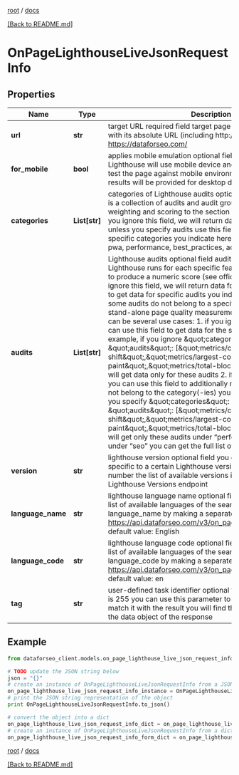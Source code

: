 [root](./../ "root") / [docs](./ "docs")

[[Back to README.md]](./../README.md "[Back to README.md]")

# OnPageLighthouseLiveJsonRequestInfo

## Properties

Name | Type | Description | Notes
------------ | ------------- | ------------- | -------------
**url** | **str** | target URL required field target page should be specified with its absolute URL (including http:// or https://) example: https://dataforseo.com/ | [optional]
**for_mobile** | **bool** | applies mobile emulation optional field if set to true, Lighthouse will use mobile device and screen emulation to test the page against mobile environment if set to false, the results will be provided for desktop default value: false | [optional]
**categories** | **List[str]** | categories of Lighthouse audits optional field each category is a collection of audits and audit groups that applies weighting and scoring to the section (see official definition) if you ignore this field, we will return data for all categories unless you specify audits use this field to get data for specific categories you indicate here possible values: seo, pwa, performance, best_practices, accessibility | [optional]
**audits** | **List[str]** | Lighthouse audits optional field audits are individual tests Lighthouse runs for each specific feature/optimization/metric to produce a numeric score (see official definition)   if you ignore this field, we will return data for all audits use this field to get data for specific audits you indicate here note that some audits do not belong to a specific category and are stand-alone page quality measurements in general, there can be several use cases: 1. if you ignore categories, you can use this field to get data for the specified audits only for example, if you ignore \&quot;categories\&quot; and specify \&quot;audits\&quot;: [\&quot;metrics/cumulative-layout-shift\&quot;,\&quot;metrics/largest-contentful-paint\&quot;,\&quot;metrics/total-blocking-time\&quot;], you will get data only for these audits 2. if you specify a category, you can use this field to additionally receive audits that do not belong to the category(-ies) you specified for example, if you specify \&quot;categories\&quot;: [\&quot;seo\&quot;] and \&quot;audits\&quot;: [\&quot;metrics/cumulative-layout-shift\&quot;,\&quot;metrics/largest-contentful-paint\&quot;,\&quot;metrics/total-blocking-time\&quot;], you will get only these audits under “performance” and all audits under “seo” you can get the full list of possible audits here | [optional]
**version** | **str** | lighthouse version optional field you can obtain the results specific to a certain Lighthouse version by specifying its number the list of available versions is available through the Lighthouse Versions endpoint | [optional]
**language_name** | **str** | lighthouse language name optional field you can receive the list of available languages of the search engine with their language_name by making a separate request to https://api.dataforseo.com/v3/on_page/lighthouse/languages default value: English | [optional]
**language_code** | **str** | lighthouse language code optional field you can receive the list of available languages of the search engine with their language_code by making a separate request to https://api.dataforseo.com/v3/on_page/lighthouse/languages default value: en | [optional]
**tag** | **str** | user-defined task identifier optional field the character limit is 255 you can use this parameter to identify the task and match it with the result you will find the specified tag value in the data object of the response | [optional]

## Example

```python
from dataforseo_client.models.on_page_lighthouse_live_json_request_info import OnPageLighthouseLiveJsonRequestInfo

# TODO update the JSON string below
json = "{}"
# create an instance of OnPageLighthouseLiveJsonRequestInfo from a JSON string
on_page_lighthouse_live_json_request_info_instance = OnPageLighthouseLiveJsonRequestInfo.from_json(json)
# print the JSON string representation of the object
print OnPageLighthouseLiveJsonRequestInfo.to_json()

# convert the object into a dict
on_page_lighthouse_live_json_request_info_dict = on_page_lighthouse_live_json_request_info_instance.to_dict()
# create an instance of OnPageLighthouseLiveJsonRequestInfo from a dict
on_page_lighthouse_live_json_request_info_form_dict = on_page_lighthouse_live_json_request_info.from_dict(on_page_lighthouse_live_json_request_info_dict)
```

  

[root](./../ "root") / [docs](./ "docs")

[[Back to README.md]](./../README.md "[Back to README.md]")